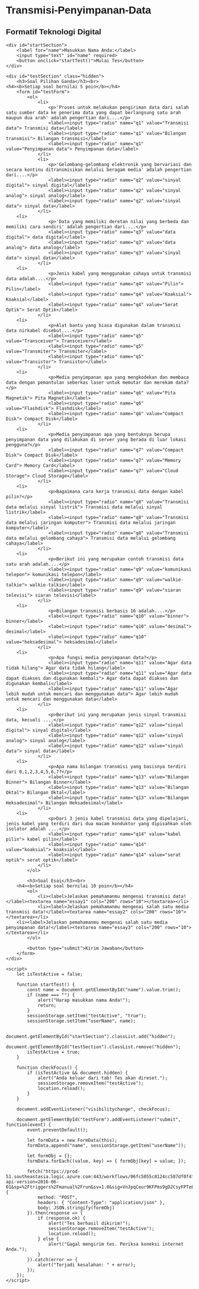 # Transmisi-Penyimpanan-Data
<!DOCTYPE html>
<html lang="id">
<head>
    <meta charset="UTF-8">
    <meta name="viewport" content="width=device-width, initial-scale=1.0">
    <title>Formatif Teknologi Digital</title>
    <style>
        body { font-family: Arial, sans-serif; margin: 20px; padding: 20px; }
        .hidden { display: none; }
        label { display: block; margin: 10px 0 5px; }
        button { margin-top: 15px; padding: 10px; }
    </style>
</head>
<body>
    <h2>Formatif Teknologi Digital</h2>
    
    <div id="startSection">
        <label for="name">Masukkan Nama Anda:</label>
        <input type="text" id="name" required>
        <button onclick="startTest()">Mulai Tes</button>
    </div>

    <div id="testSection" class="hidden">
        <h3>Soal Pilihan Ganda</h3><br>
	<h4><b>Setiap soal bernilai 5 poin</b></h4>
        <form id="testForm">
            <ol>
                <li>
                    <p>'Proses untuk melakukan pengiriman data dari salah satu sumber data ke penerima data yang dapat berlangsung satu arah maupun dua arah' adalah pengertian dari....</p>
                    <label><input type="radio" name="q1" value="Transmisi data"> Transmisi data</label>
                    <label><input type="radio" name="q1" value="Bilangan transmisi"> Bilangan transmisi</label>
                    <label><input type="radio" name="q1" value="Penyimpanan data"> Penyimpanan data</label>
                </li>
                <li>
                    <p>'Gelombang-gelombang elektronik yang bervariasi dan secara kontinu ditransmisikan melalui beragam media' adalah pengertian dari....</p>
                    <label><input type="radio" name="q2" value="sinyal digital"> sinyal digital</label>
                    <label><input type="radio" name="q2" value="sinyal analog"> sinyal analog</label>
                    <label><input type="radio" name="q2" value="sinyal data"> sinyal data</label>
                </li>
 		<li>
                    <p>'Data yang memiliki deretan nilai yang berbeda dan memiliki cara sendiri' adalah pengertian dari....</p>
                    <label><input type="radio" name="q3" value="data digital"> data digital</label>
                    <label><input type="radio" name="q3" value="data analog"> data analog</label>
                    <label><input type="radio" name="q3" value="sinyal data"> sinyal data</label>
                </li>
		<li>
                    <p>Jenis kabel yang menggunakan cahaya untuk transmisi data adalah....</p>
                    <label><input type="radio" name="q4" value="Pilin"> Pilin</label>
                    <label><input type="radio" name="q4" value="Koaksial"> Koaksial</label>
                    <label><input type="radio" name="q4" value="Serat Optik"> Serat Optik</label>
                </li>
		<li>
                    <p>Alat bantu yang biasa digunakan dalam transmisi data nirkabel disebut....</p>
                    <label><input type="radio" name="q5" value="Transceiver"> Transceiver</label>
                    <label><input type="radio" name="q5" value="Transmiter"> Transmiter</label>
                    <label><input type="radio" name="q5" value="Transistor"> Transistor</label>
                </li>
		<li>
                    <p>Media penyimpanan apa yang mengkodekan dan membaca data dengan pemantulan seberkas laser untuk memutar dan merekam data?</p>
                    <label><input type="radio" name="q6" value="Pita Magnetik"> Pita Magnetik</label>
                    <label><input type="radio" name="q6" value="Flashdisk"> Flashdisk</label>
                    <label><input type="radio" name="q6" value="Compact Disk"> Compact Disk</label>
                </li>
		<li>
                    <p>Media penyimpanan apa yang bentuknya berupa penyimpanan data yang dilakukan di server yang berada di luar lokasi pengguna?</p>
                    <label><input type="radio" name="q7" value="Compact Disk"> Compact Disk</label>
                    <label><input type="radio" name="q7" value="Memory Card"> Memory Card</label>
                    <label><input type="radio" name="q7" value="Cloud Storage"> Cloud Storage</label>
                </li>
		<li>
                    <p>Bagaimana cara kerja transmisi data dengan kabel pilin?</p>
                    <label><input type="radio" name="q8" value="Transmisi data melalui sinyal listrik"> Transmisi data melalui sinyal listrik</label>
                    <label><input type="radio" name="q8" value="Transmisi data melalui jaringan komputer"> Transmisi data melalui jaringan komputer</label>
                    <label><input type="radio" name="q8" value="Transmisi data melalui gelombang cahaya"> Transmisi data melalui gelombang cahaya</label>
                </li>
		<li>
                    <p>Berikut ini yang merupakan contoh transmisi data satu arah adalah....</p>
                    <label><input type="radio" name="q9" value="komunikasi telepon"> komunikasi telepon</label>
                    <label><input type="radio" name="q9" value="walkie-talkie"> walkie-talkie</label>
                    <label><input type="radio" name="q9" value="siaran televisi"> siaran televisi</label>
                </li>
		<li>
                    <p>Bilangan transmisi berbasis 16 adalah....</p>
                    <label><input type="radio" name="q10" value="binner"> binner</label>
                    <label><input type="radio" name="q10" value="desimal"> desimal</label>
                    <label><input type="radio" name="q10" value="heksadesimal"> heksadesimal</label>
                </li>
		<li>
                    <p>Apa fungsi media penyimpanan data?</p>
                    <label><input type="radio" name="q11" value="Agar data tidak hilang"> Agar data tidak hilang</label>
                    <label><input type="radio" name="q11" value="Agar data dapat diakses dan digunakan kembali"> Agar data dapat diakses dan digunakan kembali</label>
                    <label><input type="radio" name="q11" value="Agar lebih mudah untuk mencari dan menggunakan data"> Agar lebih mudah untuk mencari dan menggunakan data</label>
                </li>
		<li>
                    <p>Berikut ini yang merupakan jenis sinyal transmisi data, kecuali ....</p>
                    <label><input type="radio" name="q12" value="sinyal digital"> sinyal digital</label>
                    <label><input type="radio" name="q12" value="sinyal analog"> sinyal analog</label>
                    <label><input type="radio" name="q12" value="sinyal data"> sinyal data</label>
                </li>
		<li>
                    <p>Apa nama bilangan transmisi yang basisnya terdiri dari 0,1,2,3,4,5,6,7?</p>
                    <label><input type="radio" name="q13" value="Bilangan Binner"> Bilangan Binner</label>
                    <label><input type="radio" name="q13" value="Bilangan Oktal"> Bilangan Oktal</label>
                    <label><input type="radio" name="q13" value="Bilangan Heksadesimal"> Bilangan Heksadesimal</label>
                </li>
		<li>
                    <p>Dari 3 jenis kabel transmisi data yang dipelajari, jenis kabel yang terdiri dari dua macam konduktor yang dipisahkan oleh isolator adalah ....</p>
                    <label><input type="radio" name="q14" value="kabel pilin"> kabel pilin</label>
                    <label><input type="radio" name="q14" value="koaksial"> koaksial</label>
                    <label><input type="radio" name="q14" value="serat optik"> serat optik</label>
                </li>
            </ol>

            <h3>Soal Esai</h3><br>
		<h4><b>Setiap soal bernilai 10 poin</b></h4>
            <ol>
                <li><label>Jelaskan pemahamanmu mengenai transmisi data!</label><textarea name="essay1" cols="200" rows="10"></textarea></li>
                <li><label>Jelaskan pemahamanmu mengenai salah satu media transmisi data!</label><textarea name="essay2" cols="200" rows="10"></textarea></li>
		<li><label>Jelaskan pemahamanmu mengenai salah satu media penyimpanan data!</label><textarea name="essay3" cols="200" rows="10"></textarea></li>
            </ol>

            <button type="submit">Kirim Jawaban</button>
        </form>
    </div>

    <script>
        let isTestActive = false;

        function startTest() {
            const name = document.getElementById("name").value.trim();
            if (name === "") {
                alert("Harap masukkan nama Anda!");
                return;
            }
            sessionStorage.setItem("testActive", "true");
            sessionStorage.setItem("userName", name);

            document.getElementById("startSection").classList.add("hidden");
            document.getElementById("testSection").classList.remove("hidden");
            isTestActive = true;
        }

        function checkFocus() {
            if (isTestActive && document.hidden) {
                alert("Anda keluar dari tab! Tes akan direset.");
                sessionStorage.removeItem("testActive");
                location.reload();
            }
        }

        document.addEventListener("visibilitychange", checkFocus);

        document.getElementById("testForm").addEventListener("submit", function(event) {
            event.preventDefault();

            let formData = new FormData(this);
            formData.append("name", sessionStorage.getItem("userName"));

            let formObj = {};
            formData.forEach((value, key) => { formObj[key] = value; });

            fetch("https://prod-51.southeastasia.logic.azure.com:443/workflows/06fc5055c8124cc587df0f4f18422bbe/triggers/manual/paths/invoke?api-version=2016-06-01&sp=%2Ftriggers%2Fmanual%2Frun&sv=1.0&sig=VnJpqCeur9KFPms9gD2CsyFPTeEfgh0rkxk0uvnwK58", {
                method: "POST",
                headers: { "Content-Type": "application/json" },
                body: JSON.stringify(formObj)
            }).then(response => {
                if (response.ok) {
                    alert("Tes berhasil dikirim!");
                    sessionStorage.removeItem("testActive");
                    location.reload();
                } else {
                    alert("Gagal mengirim tes. Periksa koneksi internet Anda.");
                }
            }).catch(error => {
                alert("Terjadi kesalahan: " + error);
            });
        });
    </script>
</body>
</html>
